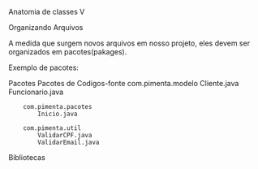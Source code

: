 
Anatomia de classes V

Organizando Arquivos

A medida que surgem novos arquivos em nosso projeto, eles devem ser organizados em pacotes(pakages).


Exemplo de pacotes:

Pacotes
    Pacotes de Codigos-fonte
        com.pimenta.modelo
            Cliente.java
            Funcionario.java
        
        com.pimenta.pacotes
            Inicio.java

        com.pimenta.util
            ValidarCPF.java
            ValidarEmail.java

Bibliotecas